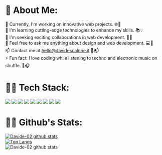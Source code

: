 ### <h1>👋 About Me:</h1>
 🔭 Currently, I'm working on innovative web projects. 🌐🚀 <br>
🌱 I'm learning cutting-edge technologies to enhance my skills. 📚💡 <br>
👯 I'm seeking exciting collaborations in web development. 🤝🌈<br>
💬 Feel free to ask me anything about design and web development. 💻🎨<br>
📫 Contact me at hello@davidescalone.it 📧📬<br>
⚡ Fun fact: I love coding while listening to techno and electronic music on shuffle. 🎵🎧<br>

### <h1>👨‍💻 Tech Stack:</h1>
![](	https://img.shields.io/badge/TypeScript-007ACC?style=for-the-badge&logo=typescript&logoColor=white)
![](	https://img.shields.io/badge/JavaScript-F7DF1E?style=for-the-badge&logo=javascript&logoColor=black)
![](	https://img.shields.io/badge/React-20232A?style=for-the-badge&logo=react&logoColor=61DAFB)
![](	https://img.shields.io/badge/React_Native-20232A?style=for-the-badge&logo=react&logoColor=61DAFB)
![](	https://img.shields.io/badge/Tailwind_CSS-38B2AC?style=for-the-badge&logo=tailwind-css&logoColor=white)
![](	https://img.shields.io/badge/CSS3-1572B6?style=for-the-badge&logo=css3&logoColor=white)
![](	https://img.shields.io/badge/HTML5-E34F26?style=for-the-badge&logo=html5&logoColor=white)
![](	https://img.shields.io/badge/Redux-593D88?style=for-the-badge&logo=redux&logoColor=white)
![](	https://img.shields.io/badge/Figma-F24E1E?style=for-the-badge&logo=figma&logoColor=white)

### <h1>👨‍💻 Github's Stats:</h1>
[![Davide-02 github stats](https://github-readme-stats.vercel.app/api?username=Davide-02&theme=dark)](https://github.com/Davide-02) <br>
[![Top Langs](https://github-readme-stats.vercel.app/api/top-langs/?username=Davide-02&theme=dark&layout=compact)](https://github.com/Davide-02)<br>
![Davide-02 github stats](https://github-readme-streak-stats.herokuapp.com/?user=Davide-02&theme=dark&hide_border=false)<br>

<img src="https://komarev.com/ghpvc/?username=Davide-02&style=flat-square&color=blue" alt=""/>
